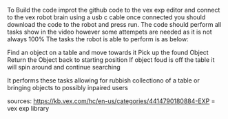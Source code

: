 To Build the code improt the github code to the vex exp editor and connect to the vex robot brain using a usb c cable once connected you should download the code to the robot and press run.
The code should perform all tasks show in the video however some attempets are needed as it is not always 100% 
The tasks the robot is able to perform is as below:

Find an object on a table and move towards it
Pick up the found Object
Return the Object back to starting position
If object foud is off the table it will spin around and continue searching

It performs these tasks allowing for rubbish collectiono of a table or bringing objects to possibly inpaired users


sources:
https://kb.vex.com/hc/en-us/categories/4414790180884-EXP = vex exp library
